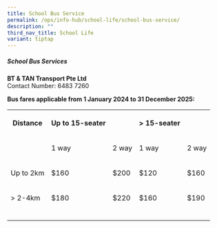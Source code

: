 ```yaml
---
title: School Bus Service
permalink: /ops/info-hub/school-life/school-bus-service/
description: ""
third_nav_title: School Life
variant: tiptap
---
```

<h5><strong>School Bus Services</strong></h5>
<p><strong>BT &amp; TAN Transport Pte Ltd<br></strong>Contact Number: 6483
7260</p>
<p><strong>Bus fares applicable from 1 January 2024 to 31 December 2025:</strong>
<br>
</p>
<table style="minWidth: 125px">
<colgroup>
<col>
<col>
<col>
<col>
<col>
</colgroup>
<tbody>
<tr>
<th rowspan="1" colspan="1">
<p>Distance
<br>
</p>
</th>
<th rowspan="1" colspan="1">
<p>Up to 15-seater</p>
</th>
<th rowspan="1" colspan="1">
<p></p>
</th>
<th rowspan="1" colspan="1">
<p>&gt; 15-seater</p>
</th>
<th rowspan="1" colspan="1">
<p>
<br>
</p>
</th>
</tr>
<tr>
<td rowspan="1" colspan="1">
<p>
<br>
</p>
</td>
<td rowspan="1" colspan="1">
<p>1 way
<br>
</p>
</td>
<td rowspan="1" colspan="1">
<p>2 way
<br>
</p>
</td>
<td rowspan="1" colspan="1">
<p>1 way
<br>
</p>
</td>
<td rowspan="1" colspan="1">
<p>2 way
<br>
</p>
</td>
</tr>
<tr>
<td rowspan="1" colspan="1">
<p>Up to 2km
<br>
</p>
</td>
<td rowspan="1" colspan="1">
<p>$160
<br>
</p>
</td>
<td rowspan="1" colspan="1">
<p>$200
<br>
</p>
</td>
<td rowspan="1" colspan="1">
<p>$120
<br>
</p>
</td>
<td rowspan="1" colspan="1">
<p>$160
<br>
</p>
</td>
</tr>
<tr>
<td rowspan="1" colspan="1">
<p>&gt; 2-4km
<br>
</p>
</td>
<td rowspan="1" colspan="1">
<p>$180
<br>
</p>
</td>
<td rowspan="1" colspan="1">
<p>$220
<br>
</p>
</td>
<td rowspan="1" colspan="1">
<p>$160
<br>
</p>
</td>
<td rowspan="1" colspan="1">
<p>$190
<br>
</p>
</td>
</tr>
<tr>
<td rowspan="1" colspan="1">
<p></p>
</td>
<td rowspan="1" colspan="1">
<p></p>
</td>
<td rowspan="1" colspan="1">
<p></p>
</td>
<td rowspan="1" colspan="1">
<p></p>
</td>
<td rowspan="1" colspan="1">
<p></p>
</td>
</tr>
</tbody>
</table>
<p></p>